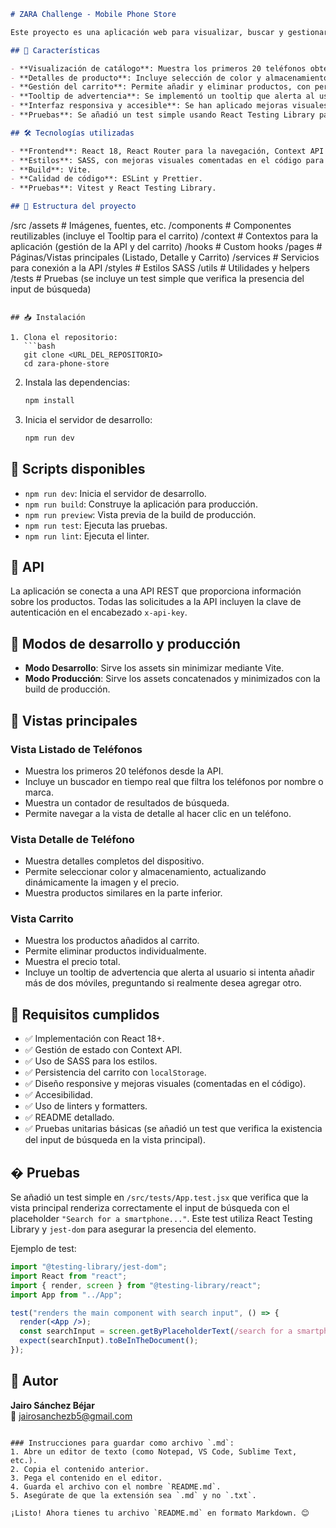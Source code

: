 ﻿```markdown
# ZARA Challenge - Mobile Phone Store

Este proyecto es una aplicación web para visualizar, buscar y gestionar un catálogo de teléfonos móviles. Permite a los usuarios consultar detalles específicos de cada dispositivo y gestionar un carrito de compras.

## 🚀 Características

- **Visualización de catálogo**: Muestra los primeros 20 teléfonos obtenidos desde la API, con filtrado en tiempo real por nombre o marca.
- **Detalles de producto**: Incluye selección de color y almacenamiento. La imagen del móvil se actualiza dinámicamente según el color seleccionado y el precio se ajusta según el almacenamiento.
- **Gestión del carrito**: Permite añadir y eliminar productos, con persistencia en `localStorage`.
- **Tooltip de advertencia**: Se implementó un tooltip que alerta al usuario cuando intenta añadir más de dos móviles al carrito, preguntando si desea agregar otro.
- **Interfaz responsiva y accesible**: Se han aplicado mejoras visuales (comentadas en el código) para adaptar el diseño a diferentes dispositivos y mejorar la experiencia de usuario.
- **Pruebas**: Se añadió un test simple usando React Testing Library para verificar que la vista principal renderiza correctamente el input de búsqueda.

## 🛠️ Tecnologías utilizadas

- **Frontend**: React 18, React Router para la navegación, Context API para la gestión del estado.
- **Estilos**: SASS, con mejoras visuales comentadas en el código para ajustes respecto a los mockups.
- **Build**: Vite.
- **Calidad de código**: ESLint y Prettier.
- **Pruebas**: Vitest y React Testing Library.

## 📁 Estructura del proyecto
```

/src
/assets # Imágenes, fuentes, etc.
/components # Componentes reutilizables (incluye el Tooltip para el carrito)
/context # Contextos para la aplicación (gestión de la API y del carrito)
/hooks # Custom hooks
/pages # Páginas/Vistas principales (Listado, Detalle y Carrito)
/services # Servicios para conexión a la API
/styles # Estilos SASS
/utils # Utilidades y helpers
/tests # Pruebas (se incluye un test simple que verifica la presencia del input de búsqueda)

````

## 📥 Instalación

1. Clona el repositorio:
   ```bash
   git clone <URL_DEL_REPOSITORIO>
   cd zara-phone-store
````

2. Instala las dependencias:

   ```bash
   npm install
   ```

3. Inicia el servidor de desarrollo:
   ```bash
   npm run dev
   ```

## 📜 Scripts disponibles

- `npm run dev`: Inicia el servidor de desarrollo.
- `npm run build`: Construye la aplicación para producción.
- `npm run preview`: Vista previa de la build de producción.
- `npm run test`: Ejecuta las pruebas.
- `npm run lint`: Ejecuta el linter.

## 🔌 API

La aplicación se conecta a una API REST que proporciona información sobre los productos. Todas las solicitudes a la API incluyen la clave de autenticación en el encabezado `x-api-key`.

## 🔄 Modos de desarrollo y producción

- **Modo Desarrollo**: Sirve los assets sin minimizar mediante Vite.
- **Modo Producción**: Sirve los assets concatenados y minimizados con la build de producción.

## 📱 Vistas principales

### Vista Listado de Teléfonos

- Muestra los primeros 20 teléfonos desde la API.
- Incluye un buscador en tiempo real que filtra los teléfonos por nombre o marca.
- Muestra un contador de resultados de búsqueda.
- Permite navegar a la vista de detalle al hacer clic en un teléfono.

### Vista Detalle de Teléfono

- Muestra detalles completos del dispositivo.
- Permite seleccionar color y almacenamiento, actualizando dinámicamente la imagen y el precio.
- Muestra productos similares en la parte inferior.

### Vista Carrito

- Muestra los productos añadidos al carrito.
- Permite eliminar productos individualmente.
- Muestra el precio total.
- Incluye un tooltip de advertencia que alerta al usuario si intenta añadir más de dos móviles, preguntando si realmente desea agregar otro.

## 📝 Requisitos cumplidos

- ✅ Implementación con React 18+.
- ✅ Gestión de estado con Context API.
- ✅ Uso de SASS para los estilos.
- ✅ Persistencia del carrito con `localStorage`.
- ✅ Diseño responsive y mejoras visuales (comentadas en el código).
- ✅ Accesibilidad.
- ✅ Uso de linters y formatters.
- ✅ README detallado.
- ✅ Pruebas unitarias básicas (se añadió un test que verifica la existencia del input de búsqueda en la vista principal).

## � Pruebas

Se añadió un test simple en `/src/tests/App.test.jsx` que verifica que la vista principal renderiza correctamente el input de búsqueda con el placeholder `"Search for a smartphone..."`. Este test utiliza React Testing Library y `jest-dom` para asegurar la presencia del elemento.

Ejemplo de test:

```jsx
import "@testing-library/jest-dom";
import React from "react";
import { render, screen } from "@testing-library/react";
import App from "../App";

test("renders the main component with search input", () => {
  render(<App />);
  const searchInput = screen.getByPlaceholderText(/search for a smartphone/i);
  expect(searchInput).toBeInTheDocument();
});
```

## 👥 Autor

**Jairo Sánchez Béjar**  
📧 jairosanchezb5@gmail.com

```

### Instrucciones para guardar como archivo `.md`:
1. Abre un editor de texto (como Notepad, VS Code, Sublime Text, etc.).
2. Copia el contenido anterior.
3. Pega el contenido en el editor.
4. Guarda el archivo con el nombre `README.md`.
5. Asegúrate de que la extensión sea `.md` y no `.txt`.

¡Listo! Ahora tienes tu archivo `README.md` en formato Markdown. 😊
```
